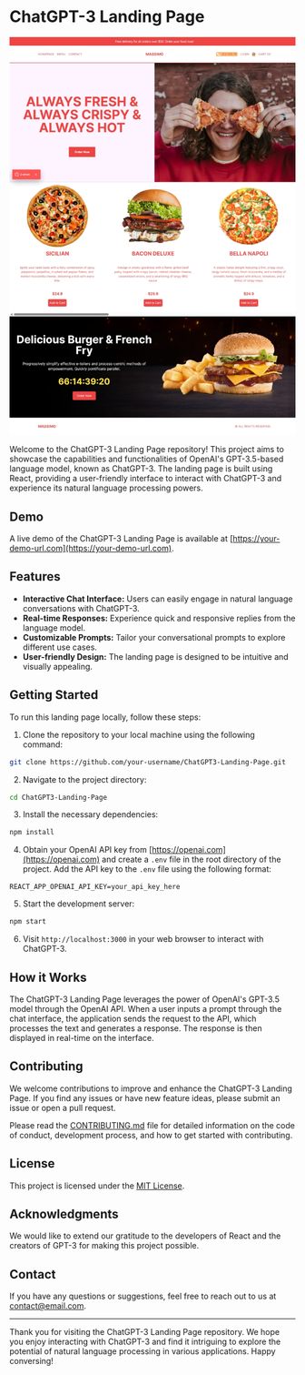 # ChatGPT-3 Landing Page

![ChatGPT-3 Landing Page](./public//rest-img.jpeg)

Welcome to the ChatGPT-3 Landing Page repository! This project aims to showcase the capabilities and functionalities of OpenAI's GPT-3.5-based language model, known as ChatGPT-3. The landing page is built using React, providing a user-friendly interface to interact with ChatGPT-3 and experience its natural language processing powers.

## Demo

A live demo of the ChatGPT-3 Landing Page is available at [https://your-demo-url.com](https://your-demo-url.com).

## Features

- **Interactive Chat Interface:** Users can easily engage in natural language conversations with ChatGPT-3.
- **Real-time Responses:** Experience quick and responsive replies from the language model.
- **Customizable Prompts:** Tailor your conversational prompts to explore different use cases.
- **User-friendly Design:** The landing page is designed to be intuitive and visually appealing.

## Getting Started

To run this landing page locally, follow these steps:

1. Clone the repository to your local machine using the following command:

```bash
git clone https://github.com/your-username/ChatGPT3-Landing-Page.git
```

2. Navigate to the project directory:

```bash
cd ChatGPT3-Landing-Page
```

3. Install the necessary dependencies:

```bash
npm install
```

4. Obtain your OpenAI API key from [https://openai.com](https://openai.com) and create a `.env` file in the root directory of the project. Add the API key to the `.env` file using the following format:

```plaintext
REACT_APP_OPENAI_API_KEY=your_api_key_here
```

5. Start the development server:

```bash
npm start
```

6. Visit `http://localhost:3000` in your web browser to interact with ChatGPT-3.

## How it Works

The ChatGPT-3 Landing Page leverages the power of OpenAI's GPT-3.5 model through the OpenAI API. When a user inputs a prompt through the chat interface, the application sends the request to the API, which processes the text and generates a response. The response is then displayed in real-time on the interface.

## Contributing

We welcome contributions to improve and enhance the ChatGPT-3 Landing Page. If you find any issues or have new feature ideas, please submit an issue or open a pull request.

Please read the [CONTRIBUTING.md](/path/to/CONTRIBUTING.md) file for detailed information on the code of conduct, development process, and how to get started with contributing.

## License

This project is licensed under the [MIT License](/path/to/LICENSE).

## Acknowledgments

We would like to extend our gratitude to the developers of React and the creators of GPT-3 for making this project possible.

## Contact

If you have any questions or suggestions, feel free to reach out to us at [contact@email.com](mailto:contact@email.com).

---

Thank you for visiting the ChatGPT-3 Landing Page repository. We hope you enjoy interacting with ChatGPT-3 and find it intriguing to explore the potential of natural language processing in various applications. Happy conversing!
